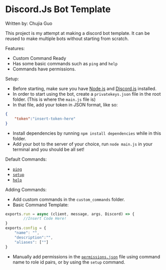 # Discord.Js Bot Template
Written by: Chujia Guo

This project is my attempt at making a discord bot template. It can be reused to make multiple bots without starting from scratch.

Features:
- Custom Command Ready
- Has some basic commands such as `ping` and `help`
- Commands have permissions.

Setup:
- Before starting, make sure you have [Node.js](https://nodejs.org/en/download/) and [Discord.js](https://discord.js.org/#/) installed.
- In order to start using the bot, create a `privatekeys.json` file in the root folder. (This is where the `main.js` file is)
- In that file, add your token in JSON format, like so:
```json
{
    "token":"insert-token-here"
}
```
- Install dependencies by running `npm install dependencies` while in this folder.
- Add your bot to the server of your choice, run `node main.js` in your terminal and you should be all set!

Default Commands:
- [`ping`](./commands/ping.js)
- [`setup`](./commands/setup.js)
- [`help`](./commands/help.js)

Adding Commands:
- Add custom commands in the `custom_commands` folder.
- Basic Command Template:
```js
exports.run = async (client, message, args, Discord) => {
        //Insert Code Here!
}
exports.config = {
    "name": "",
    "description":"",
    "aliases": [""]
}
```
- Manually add permissions in the [`permissions.json`](./custom_commands/permissions.json) file using command name to role id pairs, or by using the `setup` command.